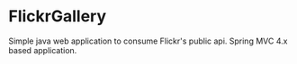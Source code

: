 # FlickrGallery
Simple java web application to consume Flickr's public api. Spring MVC 4.x based application.
